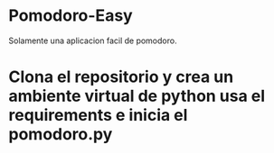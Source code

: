 # Pomodoro-Easy
Solamente una aplicacion facil de pomodoro.

# Clona el repositorio y crea un ambiente virtual de python usa el requirements e inicia el pomodoro.py
